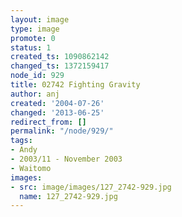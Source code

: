 ```yaml
---
layout: image
type: image
promote: 0
status: 1
created_ts: 1090862142
changed_ts: 1372159417
node_id: 929
title: 02742 Fighting Gravity
author: anj
created: '2004-07-26'
changed: '2013-06-25'
redirect_from: []
permalink: "/node/929/"
tags:
- Andy
- 2003/11 - November 2003
- Waitomo
images:
- src: image/images/127_2742-929.jpg
  name: 127_2742-929.jpg
---
```


